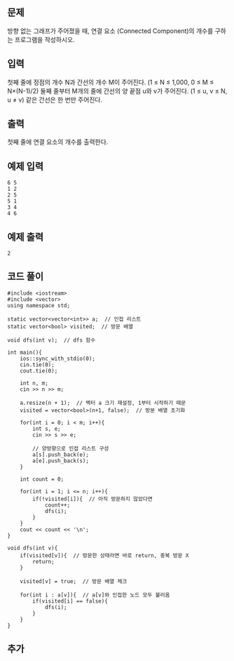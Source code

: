 ## 문제 
방향 없는 그래프가 주어졌을 때, 연결 요소 (Connected Component)의 개수를 구하는 프로그램을 작성하시오.


## 입력
첫째 줄에 정점의 개수 N과 간선의 개수 M이 주어진다. (1 ≤ N ≤ 1,000, 0 ≤ M ≤ N×(N-1)/2) 둘째 줄부터 M개의 줄에 간선의 양 끝점 u와 v가 주어진다. (1 ≤ u, v ≤ N, u ≠ v) 같은 간선은 한 번만 주어진다.


## 출력
첫째 줄에 연결 요소의 개수를 출력한다.


## 예제 입력 
```
6 5
1 2
2 5
5 1
3 4
4 6
```

## 예제 출력  
```
2
```
## 코드 풀이
```
#include <iostream>
#include <vector>
using namespace std;

static vector<vector<int>> a;  // 인접 리스트
static vector<bool> visited;  // 방문 배열

void dfs(int v);  // dfs 함수

int main(){
    ios::sync_with_stdio(0);
    cin.tie(0);
    cout.tie(0);
    
    int n, m;
    cin >> n >> m;
    
    a.resize(n + 1);  // 벡터 a 크기 재설정, 1부터 시작하기 때문
    visited = vector<bool>(n+1, false);  // 방분 배열 초기화
    
    for(int i = 0; i < m; i++){
        int s, e;
        cin >> s >> e;
        
        // 양방향으로 인접 리스트 구성
        a[s].push_back(e);  
        a[e].push_back(s);
    }
    
    int count = 0;
    
    for(int i = 1; i <= n; i++){
        if(!visited[i]){  // 아직 방문하지 않았다면
            count++;
            dfs(i);
        }
    }
    cout << count << '\n';
}

void dfs(int v){
    if(visited[v]){  // 방문한 상태라면 바로 return, 중복 방문 X
        return;  
    }
    
    visited[v] = true;  // 방문 배열 체크
    
    for(int i : a[v]){  // a[v]와 인접한 노드 모두 불러옴
        if(visited[i] == false){
            dfs(i);
        }
    }
}
```
## 추가
